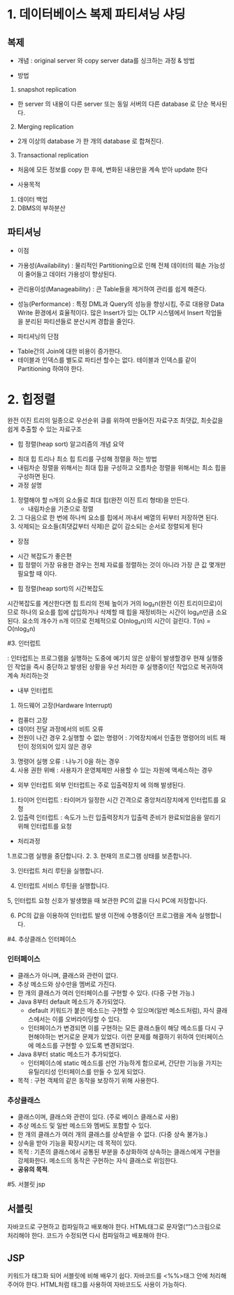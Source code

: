 
# 1. 데이터베이스 복제 파티셔닝 샤딩

## 복제

* 개념
 : original server 와 copy server data를 싱크하는 과정 & 방법


* 방법
1. snapshot replication
- 한 server 의 내용이 다른 server 또는 동일 서버의 다른 database 로 단순 복사된다. 
 
 2. Merging replication
- 2개 이상의 database 가 한 개의 database 로 합쳐진다.
 
 3. Transactional replication
- 처음에 모든 정보를 copy 한 후에, 변화된 내용만을 계속 받아 update 한다


* 사용목적
1. 데이터 백업
2. DBMS의 부하분산 



## 파티셔닝

* 이점
- 가용성(Availability)
 : 물리적인 Partitioning으로 인해 전체 데이터의 훼손 가능성이 줄어들고 데이터 가용성이 향상된다.

- 관리용이성(Manageability)
 : 큰 Table들을 제거하여 관리를 쉽게 해준다.

- 성능(Performance)
 : 특정 DML과 Query의 성능을 향상시킴, 주로 대용량 Data Write 환경에서 효율적이다.
    많은 Insert가 있는 OLTP 시스템에서 Insert 작업들을 분리된 파티션들로 분산시켜 경합을 줄인다.
 

* 파티셔닝의 단점

- Table간의 Join에 대한 비용이 증가한다.
- 테이블과 인덱스를 별도로 파티션 할수는 없다. 테이블과 인덱스를 같이 Partitioning 하여야 한다.



# 2. 힙정렬

완전 이진 트리의 일종으로 우선순위 큐를 위하여 만들어진 자료구조
최댓값, 최솟값을 쉽게 추출할 수 있는 자료구조


* 힙 정렬(heap sort) 알고리즘의 개념 요약
- 최대 힙 트리나 최소 힙 트리를 구성해 정렬을 하는 방법
- 내림차순 정렬을 위해서는 최대 힙을 구성하고 오름차순 정렬을 위해서는 최소 힙을 구성하면 된다.
- 과정 설명
1. 정렬해야 할 n개의 요소들로 최대 힙(완전 이진 트리 형태)을 만든다.
    - 내림차순을 기준으로 정렬
2. 그 다음으로 한 번에 하나씩 요소를 힙에서 꺼내서 배열의 뒤부터 저장하면 된다.
3. 삭제되는 요소들(최댓값부터 삭제)은 값이 감소되는 순서로 정렬되게 된다

* 장점
- 시간 복잡도가 좋은편
- 힙 정렬이 가장 유용한 경우는 전체 자료를 정렬하는 것이 아니라 가장 큰 값 몇개만 필요할 때 이다.

* 힙 정렬(heap sort)의 시간복잡도

시간복잡도를 계산한다면
힙 트리의 전체 높이가 거의 log₂n(완전 이진 트리이므로)이므로 하나의 요소를 힙에 삽입하거나 삭제할 때 힙을 재정비하는 시간이 log₂n만큼 소요된다.
요소의 개수가 n개 이므로 전체적으로 O(nlog₂n)의 시간이 걸린다.
T(n) = O(nlog₂n)

#3. 인터럽트

: 인터럽트는 프로그램을 실행하는 도중에 예기치 않은 상황이 발생할경우 현재 실행중인 작업을 즉시 중단하고 발생된 상황을 우선 처리한 후 실행중이던 작업으로 복귀하여 계속 처리하는것

* 내부 인터럽트
1. 하드웨어 고장(Hardware Interrupt)
- 컴퓨터 고장
- 데이터 전달 과정에서의 비트 오류
- 전원이 나간 경우
2.실행할 수 없는 명령어 : 기억장치에서 인출한 명령어의 비트 패턴이 정의되어 있지 않은 경우
3. 명령어 실행 오류 : 나누기 0을 하는 경우
4. 사용 권한 위배 : 사용자가 운영체제만 사용할 수 있는 자원에 액세스하는 경우


* 외부 인터럽트
외부 인터럽트는 주로 입출력장치 에 의해 발생된다.

1. 타이머 인터럽트 : 타이머가 일정한 시간 간격으로 중앙처리장치에게 인터럽트를 요청
2. 입출력 인터럽트 : 속도가 느린 입출력장치가 입출력 준비가 완료되었음을 알리기 위해 인터럽트를 요청


* 처리과정

1.프로그램 실행을 중단합니다.
2.
3. 현재의 프로그램 상태를 보존합니다.

3. 인터럽트 처리 루틴을 실행합니다.

4. 인터럽트 서비스 루틴을 실행합니다.

5, 인터럽트 요청 신호가 발생했을 때 보관한 PC의 값을 다시 PC에 저장합니다.

6.  PC의 값을 이용하여 인터럽트 발생 이전에 수행중이던 프로그램을 계속 실행합니다.



#4. 추상클래스 인터페이스
### 인터페이스

- 클래스가 아니며, 클래스와 관련이 없다.
- 추상 메소드와 상수만을 멤버로 가진다.
- 한 개의 클래스가 여러 인터페이스를 구현할 수 있다. (다중 구현 가능.)
- Java 8부터 default 메소드가 추가되었다.
  - default 키워드가 붙은 메소드는 구현할 수 있으며(일반 메소드처럼), 자식 클래스에서는 이를 오버라이딩할 수 있다.
  - 인터페이스가 변경되면 이를 구현하는 모든 클래스들이 해당 메소드를 다시 구현해야하는 번거로운 문제가 있었다. 이런 문제를 해결하기 위하여 인터페이스에 메소드를 구현할 수 있도록 변경되었다.
- Java 8부터 static 메소드가 추가되었다.
  - 인터페이스에 static 메소드를 선언 가능하게 함으로써, 간단한 기능을 가지는 유틸리티성 인터페이스를 만들 수 있게 되었다.
- 목적 : 구현 객체의 같은 동작을 보장하기 위해 사용한다.

### 추상클래스

- 클래스이며, 클래스와 관련이 있다. (주로 베이스 클래스로 사용)
- 추상 메소드 및 일반 메소드와 멤버도 포함할 수 있다.
- 한 개의 클래스가 여러 개의 클래스를 상속받을 수 없다. (다중 상속 불가능.)
- 상속을 받아 기능을 확장시키는 데 목적이 있다.
- 목적 : 기존의 클래스에서 공통된 부분을 추상화하여 상속하는 클래스에게 구현을 강제화한다. 메소드의 동작은 구현하는 자식 클래스로 위임한다.
- **공유의 목적**.

#5. 서블릿 jsp

## 서블릿
자바코드로 구현하고 컴파일하고 배포해야 한다.
HTML태그로 문자열(“”)스크림으로 처리해야 한다.
코드가 수정되면 다시 컴파일하고 배포해야 한다.

## JSP
키워드가 태그화 되어 서블릿에 비해 배우기 쉽다.
자바코드를 <%%>태그 안에 처리해주어야 한다.
HTML처럼 태그를 사용하여 자바코드도 사용이 가능하다.
